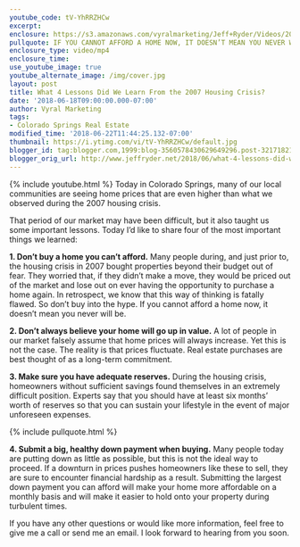 ```yaml
---
youtube_code: tV-YhRRZHCw
excerpt:
enclosure: https://s3.amazonaws.com/vyralmarketing/Jeff+Ryder/Videos/2018/-+Colorado+Springs+Real+Estate+Agent.mp4
pullquote: IF YOU CANNOT AFFORD A HOME NOW, IT DOESN’T MEAN YOU NEVER WILL BE ABLE TO.
enclosure_type: video/mp4
enclosure_time:
use_youtube_image: true
youtube_alternate_image: /img/cover.jpg
layout: post
title: What 4 Lessons Did We Learn From the 2007 Housing Crisis?
date: '2018-06-18T09:00:00.000-07:00'
author: Vyral Marketing
tags:
- Colorado Springs Real Estate
modified_time: '2018-06-22T11:44:25.132-07:00'
thumbnail: https://i.ytimg.com/vi/tV-YhRRZHCw/default.jpg
blogger_id: tag:blogger.com,1999:blog-3560578430629649296.post-3217182168834821429
blogger_orig_url: http://www.jeffryder.net/2018/06/what-4-lessons-did-we-learn-from-2007.html
---
```

{% include youtube.html %}
Today in Colorado Springs, many of our local communities are seeing home prices that are even higher than what we observed during the 2007 housing crisis.

That period of our market may have been difficult, but it also taught us some important lessons. Today I’d like to share four of the most important things we learned:

**1. Don’t buy a home you can’t afford.** Many people during, and just prior to, the housing crisis in 2007 bought properties beyond their budget out of fear. They worried that, if they didn’t make a move, they would be priced out of the market and lose out on ever having the opportunity to purchase a home again. In retrospect, we know that this way of thinking is fatally flawed. So don’t buy into the hype. If you cannot afford a home now, it doesn’t mean you never will be.  

**2. Don’t always believe your home will go up in value.** A lot of people in our market falsely assume that home prices will always increase. Yet this is not the case. The reality is that prices fluctuate. Real estate purchases are best thought of as a long-term commitment.

**3. Make sure you have adequate reserves.** During the housing crisis, homeowners without sufficient savings found themselves in an extremely difficult position. Experts say that you should have at least six months’ worth of reserves so that you can sustain your lifestyle in the event of major unforeseen expenses.

{% include pullquote.html %}

**4. Submit a big, healthy down payment when buying.** Many people today are putting down as little as possible, but this is not the ideal way to proceed. If a downturn in prices pushes homeowners like these to sell, they are sure to encounter financial hardship as a result. Submitting the largest down payment you can afford will make your home more affordable on a monthly basis and will make it easier to hold onto your property during turbulent times.

If you have any other questions or would like more information, feel free to give me a call or send me an email. I look forward to hearing from you soon.
